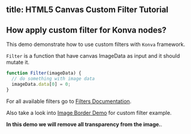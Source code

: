 title: HTML5 Canvas Custom Filter Tutorial
---


## How apply custom filter for Konva nodes?

This demo demonstrate how to use custom filters with `Konva` framework.

`Filter` is a function that have canvas ImageData as input and it should mutate it.

```javascript
function Filter(imageData) {
  // do something with image data
  imageData.data[0] = 0;
}
```

For all available filters go to [Filters Documentation](/api/Konva.Filters.html).

Also take a look into [Image Border Demo](/docs/sandbox/Image_Border.html) for custom filter example.

**In this demo we will remove all transparency from the image.**.

<!-- {% iframe /downloads/code/filters/Custom_Filter.html %} -->

<!-- {% include_code Konva Custom Filter Image Demo filters/Custom_Filter.html %} -->
